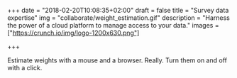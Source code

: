 +++
date = "2018-02-20T10:08:35+02:00"
draft = false
title = "Survey data expertise"
img = "collaborate/weight_estimation.gif"
description = "Harness the power of a cloud platform to manage access to your data."
images = ["https://crunch.io/img/logo-1200x630.png"]


+++

Estimate weights with a mouse and a browser. Really. Turn them on and off with a click.
